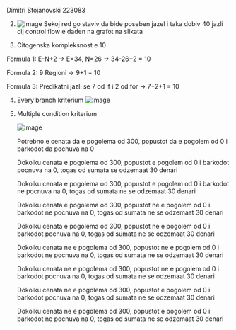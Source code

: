 Dimitri Stojanovski 223083

2. ![image](https://github.com/Dimitri-jpg/SI_2024_lab2_223083/assets/78219844/e87bdc06-fbcc-4995-894f-4918dcc5c760)
Sekoj red go staviv da bide poseben jazel i taka dobiv 40 jazli cij control flow e daden na grafot na slikata

3. Citogenska kompleksnost e 10

Formula 1: E-N+2 -> E=34, N=26 -> 34-26+2 = 10

Formula 2: 9 Regioni -> 9+1 = 10

Formula 3: Predikatni jazli se 7 od if i 2 od for -> 7+2+1 = 10

4. Every branch kriterium
   ![image](https://github.com/Dimitri-jpg/SI_2024_lab2_223083/assets/78219844/c941305f-92f3-4206-80f7-644caf8486d5)

5. Multiple condition kriterium

   ![image](https://github.com/Dimitri-jpg/SI_2024_lab2_223083/assets/78219844/7f30b150-34d5-4ee0-947b-9c2d00dd5875)


   Potrebno e cenata da e pogolema od 300, popustot da e pogolem od 0 i barkodot da pocnuva na 0

   Dokolku cenata e pogolema od 300, popustot e pogolem od 0 i barkodot pocnuva na 0, togas od sumata se odzemaat 30 denari
   
   Dokolku cenata e pogolema od 300, popustot e pogolem od 0 i barkodot ne pocnuva na 0, togas od sumata ne se odzemaat 30 denari
   
   Dokolku cenata e pogolema od 300, popustot ne e pogolem od 0 i barkodot ne pocnuva na 0, togas od sumata ne se odzemaat 30 denari
   
   Dokolku cenata e pogolema od 300, popustot ne e pogolem od 0 i barkodot pocnuva na 0, togas od sumata ne se odzemaat 30 denari
   
   Dokolku cenata ne e pogolema od 300, popustot ne e pogolem od 0 i barkodot ne pocnuva na 0, togas od sumata ne se odzemaat 30 denari
   
   Dokolku cenata ne e pogolema od 300, popustot ne e pogolem od 0 i barkodot pocnuva na 0, togas od sumata ne se odzemaat 30 denari
   
   Dokolku cenata ne e pogolema od 300, popustot e pogolem od 0 i barkodot pocnuva na 0, togas od sumata ne se odzemaat 30 denari
   
   Dokolku cenata ne e pogolema od 300, popustot e pogolem od 0 i barkodot ne pocnuva na 0, togas od sumata ne se odzemaat 30 denari
